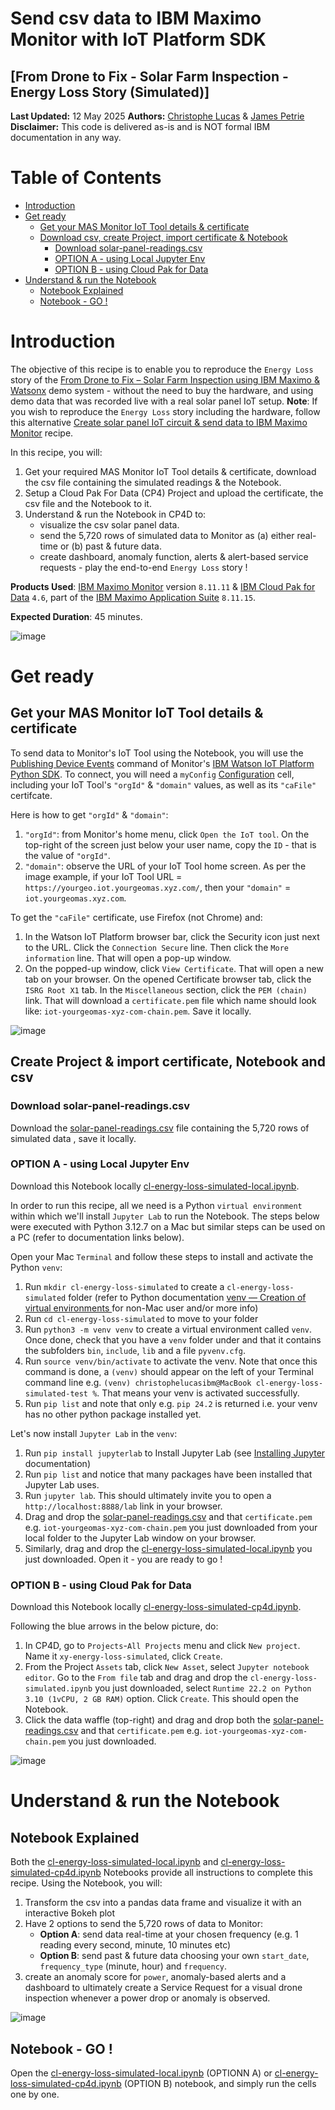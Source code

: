 # Send csv data to IBM Maximo Monitor with IoT Platform SDK
## [From Drone to Fix - Solar Farm Inspection - Energy Loss Story (Simulated)]

**Last Updated:** 12 May 2025 **Authors:** <a href="https://www.linkedin.com/in/christophe-lucas-a5abab28/" target="_blank">Christophe Lucas</a> & <a href="https://www.linkedin.com/in/jamesppetrie/" target="_blank">James Petrie</a><br>
**Disclaimer:** This code is delivered as-is and is NOT formal IBM documentation in any way.

# Table of Contents
- [Introduction](#intro)
- [Get ready](#ready)
    - [Get your MAS Monitor IoT Tool details & certificate](#credentials)
    - [Download csv, create Project, import certificate & Notebook](#import)
        - [Download solar-panel-readings.csv](#download)
        - [OPTION A - using Local Jupyter Env](#local)      
        - [OPTION B - using Cloud Pak for Data](#cp4d)      
- [Understand & run the Notebook](#notebook)
    - [Notebook Explained](#notebookexplained)
    - [Notebook - GO !](#notebookgo) 

<a id='intro'> </a>
# Introduction
The objective of this recipe is to enable you to reproduce the `Energy Loss` story of the [From Drone to Fix – Solar Farm Inspection using IBM Maximo & Watsonx](../README.md) demo system - without the need to buy the hardware, and using demo data that was recorded live with a real solar panel IoT setup. **Note**: If you wish to reproduce the `Energy Loss` story including the hardware, follow this alternative [Create solar panel IoT circuit & send data to IBM Maximo Monitor](../energyloss-circuit/README.md) recipe.

In this recipe, you will:
1. Get your required MAS Monitor IoT Tool details & certificate, download the csv file containing the simulated readings & the Notebook. 
2. Setup a Cloud Pak For Data (CP4) Project and upload the certificate, the csv file and the Notebook to it.
3. Understand & run the Notebook in CP4D to:
   - visualize the csv solar panel data.
   - send the 5,720 rows of simulated data to Monitor as (a) either real-time or (b) past & future data.
   - create dashboard, anomaly function, alerts & alert-based service requests - play the end-to-end `Energy Loss` story !

**Products Used**: <a href="https://www.ibm.com/docs/en/maximo-monitor/continuous-delivery" target="_blank">IBM Maximo Monitor</a> version `8.11.11` & <a href="https://www.ibm.com/products/cloud-pak-for-data" target="_blank">IBM Cloud Pak for Data</a> `4.6`, part of the <a href="https://www.ibm.com/products/maximo" target="_blank">IBM Maximo Application Suite</a> `8.11.15`.

**Expected Duration**: 45 minutes.<br>

![image](/images/Simulated-000.jpg)

<a id='ready'> </a>
# Get ready

<a id='credentials'> </a>
## Get your MAS Monitor IoT Tool details & certificate
To send data to Monitor's IoT Tool using the Notebook, you will use the <a href="https://ibm-watson-iot.github.io/iot-python/application/mqtt/events/#publishing-device-events" target="_blank">Publishing Device Events</a> command of Monitor's <a href="https://ibm-watson-iot.github.io/iot-python/" target="_blank">IBM Watson IoT Platform Python SDK</a>. To connect, you will need a `myConfig` <a href="https://ibm-watson-iot.github.io/iot-python/device/config/" target="_blank">Configuration</a> cell, including your IoT Tool's `"orgId"` & `"domain"` values, as well as its `"caFile"` certifcate. 

Here is how to get `"orgId"` & `"domain"`:

1. `"orgId"`: from Monitor's home menu, click `Open the IoT tool`. On the top-right of the screen just below your user name, copy the `ID` - that is the value of `"orgId"`.
2. `"domain"`: observe the URL of your IoT Tool home screen. As per the image example, if your IoT Tool URL =
`https://yourgeo.iot.yourgeomas.xyz.com/`, then your `"domain"` = `iot.yourgeomas.xyz.com`.

To get the `"caFile"` certificate, use Firefox (not Chrome) and:
1. In the Watson IoT Platform browser bar, click the Security icon just next to the URL. Click the `Connection Secure` line. Then click the `More information` line. That will open a pop-up window.
2. On the popped-up window, click `View Certificate`. That will open a new tab on your browser.
On the opened Certificate browser tab, click the `ISRG Root X1` tab. In the `Miscellaneous` section, click the `PEM (chain)` link. That will download a `certificate.pem` file which name should look like: `iot-yourgeomas-xyz-com-chain.pem`. Save it locally. 

![image](/images/Simulated-001.jpg)


<a id='import'> </a>
## Create Project & import certificate, Notebook and csv

<a id='download'> </a>
### Download solar-panel-readings.csv
Download the [solar-panel-readings.csv](./files/solar-panel-readings.csv) file containing the 5,720 rows of simulated data , save it locally.

<a id='local'> </a>
### OPTION A - using Local Jupyter Env
Download this Notebook locally [cl-energy-loss-simulated-local.ipynb](./files/cl-energy-loss-simulated-local.ipynb). 

In order to run this recipe, all we need is a Python `virtual environment` within which we'll install `Jupyter Lab` to run the Notebook.
The steps below were executed with Python 3.12.7 on a Mac but similar steps can be used on a PC (refer to documentation links below).

Open your Mac `Terminal` and follow these steps to install and activate the Python `venv`:
1.  Run `mkdir cl-energy-loss-simulated` to create a `cl-energy-loss-simulated` folder (refer to Python documentation <a href="https://docs.python.org/3/library/venv.html" target="_blank">venv — Creation of virtual environments </a> for non-Mac user and/or more info)
2. Run `cd cl-energy-loss-simulated` to move to your folder
3. Run `python3 -m venv venv` to create a virtual environment called `venv`. Once done, check that you have a `venv` folder under and that it contains the subfolders `bin`, `include`, `lib` and a file `pyvenv.cfg`.
4. Run `source venv/bin/activate` to activate the venv. Note that once this command is done, a `(venv)` should appear on the left of your Terminal command line e.g. `(venv) christophelucasibm@MacBook cl-energy-loss-simulated-test %`. That means your venv is activated successfully.
5. Run `pip list` and note that only e.g. `pip 24.2` is returned i.e. your venv has no other python package installed yet.

Let's now install `Jupyter Lab` in the `venv`:
1. Run `pip install jupyterlab` to Install Jupyter Lab (see <a href="https://jupyter.org/install" target="_blank">Installing Jupyter </a> documentation)
2. Run `pip list` and notice that many packages have been installed that Jupyter Lab uses.
3. Run `jupyter lab`. This should ultimately invite you to open a `http://localhost:8888/lab` link in your browser.
4. Drag and drop the [solar-panel-readings.csv](./files/solar-panel-readings.csv) and that `certificate.pem` e.g. `iot-yourgeomas-xyz-com-chain.pem` you just downloaded from your local folder to the Jupyter Lab window on your browser.
5. Similarly, drag and drop the [cl-energy-loss-simulated-local.ipynb](./files/cl-energy-loss-simulated-local.ipynb) you just downloaded. Open it - you are ready to go !

<a id='cp4d'> </a>
### OPTION B - using Cloud Pak for Data
Download this Notebook locally [cl-energy-loss-simulated-cp4d.ipynb](./files/cl-energy-loss-simulated-cp4d.ipynb).

Following the blue arrows in the below picture, do:
1. In CP4D, go to `Projects`-`All Projects` menu and click `New project`. Name it `xy-energy-loss-simulated`, click `Create`.
2. From the Project `Assets` tab, click `New Asset`, select `Jupyter notebook editor`. Go to the `From file` tab and drag and drop the `cl-energy-loss-simulated.ipynb` you just downloaded, select `Runtime 22.2 on Python 3.10 (1vCPU, 2 GB RAM)` option. Click `Create`. This should open the Notebook.
3. Click the data waffle (top-right) and drag and drop both the [solar-panel-readings.csv](./files/solar-panel-readings.csv) and that `certificate.pem` e.g. `iot-yourgeomas-xyz-com-chain.pem` you just downloaded.

![image](/images/Simulated-002.jpg)


<a id='notebook'> </a>
# Understand & run the Notebook

<a id='notebookexplained'> </a>
## Notebook Explained    
Both the [cl-energy-loss-simulated-local.ipynb](./files/cl-energy-loss-simulated.ipynb) and [cl-energy-loss-simulated-cp4d.ipynb](./files/cl-energy-loss-simulated-cp4d.ipynb) Notebooks provide all instructions to complete this recipe. Using the Notebook, you will:
1. Transform the csv into a pandas data frame and visualize it with an interactive Bokeh plot
2. Have 2 options to send the 5,720 rows of data to Monitor:
    - **Option A**: send data real-time at your chosen frequency (e.g. 1 reading every second, minute, 10 minutes etc)
    - **Option B**: send past & future data choosing your own `start_date`, `frequency_type` (minute, hour) and `frequency`.
2. create an anomaly score for `power`, anomaly-based alerts and a dashboard to ultimately create a Service Request for a visual drone inspection whenever a power drop or anomaly is observed.

![image](/images/Simulated-003.jpg)
<a id='notebookgo'> </a>
## Notebook - GO !  
Open the [cl-energy-loss-simulated-local.ipynb](./files/cl-energy-loss-simulated.ipynb) (OPTIONN A) or [cl-energy-loss-simulated-cp4d.ipynb](./files/cl-energy-loss-simulated-cp4d.ipynb) (OPTION B) notebook, and simply run the cells one by one.
